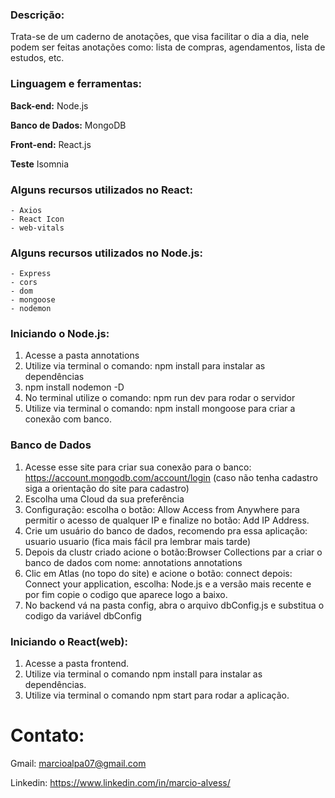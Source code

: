 ### Descrição:
Trata-se de um caderno de anotações, que visa facilitar o dia a dia, nele podem ser feitas anotações como: lista de compras, agendamentos, lista de estudos, etc.

### Linguagem e ferramentas:

**Back-end:** Node.js

**Banco de Dados:** MongoDB

**Front-end:** React.js

**Teste** Isomnia

### Alguns recursos utilizados no React:

    - Axios
    - React Icon
    - web-vitals  

### Alguns recursos utilizados no Node.js:

    - Express
    - cors
    - dom
    - mongoose
    - nodemon

### Iniciando o Node.js:

1. Acesse a pasta annotations
2. Utilize via terminal o comando: npm install para instalar as dependências
3. npm install nodemon -D
4. No terminal utilize o comando:  npm run dev  para rodar o servidor
5. Utilize via terminal o comando: npm install mongoose  para criar a conexão com banco.

### Banco de Dados

1. Acesse esse site para criar sua conexão para o banco:  https://account.mongodb.com/account/login (caso não tenha cadastro siga a orientação do site para cadastro)
2. Escolha uma Cloud da sua preferência
3. Configuração: escolha o botão: Allow Access from Anywhere para permitir o acesso de qualquer IP e finalize no botão: Add IP Address.
4. Crie um usuário do banco de dados, recomendo pra essa aplicação: usuario  usuario (fica mais fácil pra lembrar mais tarde) 
5. Depois da clustr criado acione o botão:Browser Collections  par a criar o banco de dados com nome: annotations  annotations
6. Clic em Atlas (no topo do site) e acione o botão: connect depois: Connect your application, escolha: Node.js e a versão mais recente e por fim copie o codigo que aparece logo a baixo.
7. No backend vá na pasta config, abra o arquivo dbConfig.js e substitua o codigo da variável dbConfig

### Iniciando o React(web):

1. Acesse a pasta frontend.
2. Utilize via terminal o comando npm install para instalar as dependências.
3. Utilize via terminal o comando npm start para rodar a aplicação.

# Contato:

  Gmail: marcioalpa07@gmail.com 
  
  Linkedin: https://www.linkedin.com/in/marcio-alvess/